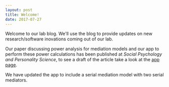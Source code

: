 ```yaml
---
layout: post
title: Welcome! 
date: 2017-07-27
---
```


Welcome to our lab blog. We'll use the blog to provide updates on new research/software inovations coming out of our lab.

Our paper discussing power analysis for mediation models and our app to perform these power calculations has been published at *Social Psychology and Personality Science*, to see a draft of the article take a look at the [app page](http://marlab.org/power_mediation/).

We have updated the app to include a serial mediation model with two serial mediators.